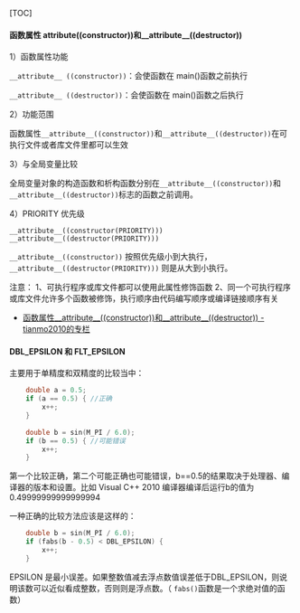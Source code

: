 [TOC]

#### 函数属性 __attribute__((constructor))和__attribute__((destructor)) 

1）函数属性功能

`__attribute__ ((constructor))`：会使函数在 main()函数之前执行

`__attribute__ ((destructor))`：会使函数在 main()函数之后执行

2）功能范围

函数属性`__attribute__((constructor))`和`__attribute__((destructor))`在可执行文件或者库文件里都可以生效


3）与全局变量比较

全局变量对象的构造函数和析构函数分别在`__attribute__((constructor))`和`__attribute__((destructor))`标志的函数之前调用。

4）PRIORITY 优先级

```
__attribute__((constructor(PRIORITY)))
__attribute__((destructor(PRIORITY)))
```

`__attribute__((constructor))` 按照优先级小到大执行， `__attribute__((destructor(PRIORITY)))` 则是从大到小执行。

注意：
1、可执行程序或库文件都可以使用此属性修饰函数
2、同一个可执行程序或库文件允许多个函数被修饰，执行顺序由代码编写顺序或编译链接顺序有关


- [函数属性__attribute__((constructor))和__attribute__((destructor)) - tianmo2010的专栏](https://blog.csdn.net/tianmohust/article/details/45310349)


#### DBL_EPSILON 和 FLT_EPSILON

主要用于单精度和双精度的比较当中：
```c
    double a = 0.5;
    if (a == 0.5) { //正确
        x++;
    }
    
    double b = sin(M_PI / 6.0);
    if (b == 0.5) { //可能错误
        x++;
    }
```
第一个比较正确，第二个可能正确也可能错误，b==0.5的结果取决于处理器、编译器的版本和设置。比如 Visual C++ 2010 编译器编译后运行b的值为0.49999999999999994

一种正确的比较方法应该是这样的：
```c
    double b = sin(M_PI / 6.0);
    if (fabs(b - 0.5) < DBL_EPSILON) {
        x++;
    }
```

EPSILON 是最小误差。如果整数值减去浮点数值误差低于DBL_EPSILON，则说明该数可以近似看成整数，否则则是浮点数。（ `fabs()`函数是一个求绝对值的函数）
